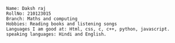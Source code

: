 
    Name: Daksh raj
    RollNo: 210123015
    Branch: Maths and computing
    Hobbies: Reading books and listening songs
    Languages I am good at: Html, css, c, c++, python, javascript.
    speaking languages: Hindi and English.
